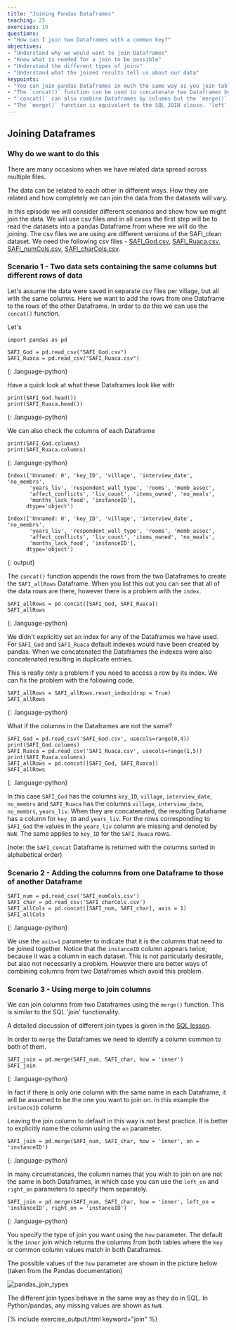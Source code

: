 ```yaml
---
title: "Joining Pandas Dataframes"
teaching: 25
exercises: 10
questions:
- "How can I join two Dataframes with a common key?"
objectives:
- "Understand why we would want to join Dataframes"
- "Know what is needed for a join to be possible"
- "Understand the different types of joins"
- "Understand what the joined results tell us about our data"
keypoints:
- "You can join pandas Dataframes in much the same way as you join tables in SQL"
- "The `concat()` function can be used to concatenate two Dataframes by adding the rows of one to the other."
- "`concat()` can also combine Dataframes by columns but the `merge()` function is the preferred way"
- "The `merge()` function is equivalent to the SQL JOIN clause. 'left', 'right' and 'inner' joins are all possible."
---
```


## Joining Dataframes

### Why do we want to do this


There are many occasions when we have related data spread across multiple files.

The data can be related to each other in different ways. How they are related and how completely we can join the data from the datasets will vary.

In this episode we will consider different scenarios and show how we might join the data. We will use csv files and in all cases the first step will be to read the datasets into a pandas Dataframe from where we will do the joining. The csv files we are using are different versions of the SAFI_clean dataset. We need the following csv files - [SAFI_God.csv](../data/SAFI_God.csv), [SAFI_Ruaca.csv](../data/SAFI_Ruaca.csv), [SAFI_numCols.csv](../data/SAFI_numCols.csv), [SAFI_charCols.csv](../data/SAFI_charCols.csv). 


### Scenario 1 - Two data sets containing the same columns but different rows of data

Let's assume the data were saved in separate csv files per village, but all with the same columns. Here we want to add the rows from one Dataframe to the rows of the other Dataframe. In order to do this we can use the `concat()` function.

Let's

~~~
import pandas as pd

SAFI_God = pd.read_csv("SAFI_God.csv")
SAFI_Ruaca = pd.read_csv("SAFI_Ruaca.csv")
~~~
{: .language-python}

Have a quick look at what these Dataframes look like with

~~~
print(SAFI_God.head())
print(SAFI_Ruaca.head())
~~~
{: .language-python}

We can also check the columns of each Dataframe

~~~
print(SAFI_God.columns)
print(SAFI_Ruaca.columns)
~~~
{: .language-python}

~~~
Index(['Unnamed: 0', 'key_ID', 'village', 'interview_date', 'no_membrs',
       'years_liv', 'respondent_wall_type', 'rooms', 'memb_assoc',
       'affect_conflicts', 'liv_count', 'items_owned', 'no_meals',
       'months_lack_food', 'instanceID'],
      dtype='object')
      
Index(['Unnamed: 0', 'key_ID', 'village', 'interview_date', 'no_membrs',
       'years_liv', 'respondent_wall_type', 'rooms', 'memb_assoc',
       'affect_conflicts', 'liv_count', 'items_owned', 'no_meals',
       'months_lack_food', 'instanceID'],
      dtype='object')
~~~
{: output}


The `concat()` function appends the rows from the two Dataframes to create the `SAFI_allRows` Dataframe. When you list this out you can see that all of the data rows are there, however there is a problem with the `index`.

~~~
SAFI_allRows = pd.concat([SAFI_God, SAFI_Ruaca])
SAFI_allRows
~~~
{: .language-python}

We didn't explicitly set an index for any of the Dataframes we have used. For `SAFI_God` and `SAFI_Ruaca` default indexes would have been created by pandas. When we concatenated the Dataframes the indexes were also concatenated resulting in duplicate entries.

This is really only a problem if you need to access a row by its index. We can fix the problem with the following code.

~~~
SAFI_allRows = SAFI_allRows.reset_index(drop = True)
SAFI_allRows
~~~
{: .language-python}

What if the columns in the Dataframes are not the same?

~~~
SAFI_God = pd.read_csv('SAFI_God.csv', usecols=range(0,4))
print(SAFI_God.columns)
SAFI_Ruaca = pd.read_csv('SAFI_Ruaca.csv', usecols=range(1,5))
print(SAFI_Ruaca.columns)
SAFI_allRows = pd.concat([SAFI_God, SAFI_Ruaca])
SAFI_allRows
~~~
{: .language-python}

In this case `SAFI_God` has the columns `key_ID`, `village`, `interview_date`, `no_membrs` and `SAFI_Ruaca` has the columns `village`, `interview_date`, `no_membrs`, `years_liv`. When they are concatenated, the resulting Dataframe has a column for `key_ID` and `years_liv`. For the rows corresponding to `SAFI_God` the values in the `years_liv` column are missing and denoted by `NaN`. The same applies to `key_ID` for the `SAFI_Ruaca` rows.

(note: the `SAFI_concat` Dataframe is returned with the columns sorted in alphabetical order)


### Scenario 2 - Adding the columns from one Dataframe to those of another Dataframe

~~~
SAFI_num = pd.read_csv('SAFI_numCols.csv')
SAFI_char = pd.read_csv('SAFI_charCols.csv')
SAFI_allCols = pd.concat([SAFI_num, SAFI_char], axis = 1)
SAFI_allCols
~~~
{: .language-python}

We use the `axis=1` parameter to indicate that it is the columns that need to be joined together. Notice that the `instanceID` column appears twice, because it was a column in each dataset. This is not particularly desirable, but also not necessarily a problem. However there are better ways of combining columns from two Dataframes which avoid this problem.

### Scenario 3 - Using merge to join columns

We can join columns from two Dataframes using the `merge()` function. This is similar to the SQL 'join' functionality.

A detailed discussion of different join types is given in the [SQL lesson](./episodes/sql...).

In order to `merge` the Dataframes we need to identify a column common to both of them.

~~~
SAFI_join = pd.merge(SAFI_num, SAFI_char, how = 'inner')
SAFI_join
~~~
{: .language-python}

In fact if there is only one column with the same name in each Dataframe, it will be assumed to be the one you want to join on. In this example the `instanceID` column

Leaving the join column to default in this way is not best practice. It is better to explicitly name the column using the `on` parameter.

~~~
SAFI_join = pd.merge(SAFI_num, SAFI_char, how = 'inner', on = 'instanceID')
~~~
{: .language-python}

In many circumstances, the column names that you wish to join on are not the same in both Dataframes, in which case you can use the `left_on` and `right_on` parameters to specify them separately.

~~~
SAFI_join = pd.merge(SAFI_num, SAFI_char, how = 'inner', left_on = 'instanceID', right_on = 'instanceID')
~~~
{: .language-python}

You specify the type of join you want using the `how` parameter. The default is the `inner` join which returns the columns from both tables where the `key` or common column values match in both Dataframes.

The possible values of the `how` parameter are shown in the picture below (taken from the Pandas documentation)

![pandas_join_types](../fig/pandas_join_types.png)

The different join types behave in the same way as they do in SQL. In Python/pandas, any missing values are shown as `NaN`.



{% include exercise_output.html keyword="join" %}
